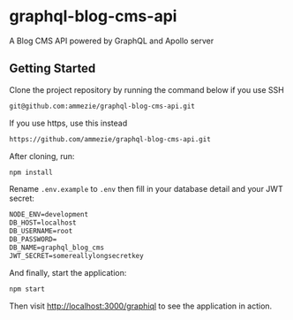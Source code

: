 # graphql-blog-cms-api

A Blog CMS API powered by GraphQL and Apollo server

## Getting Started

Clone the project repository by running the command below if you use SSH

```bash
git@github.com:ammezie/graphql-blog-cms-api.git
```

If you use https, use this instead

```bash
https://github.com/ammezie/graphql-blog-cms-api.git
```

After cloning, run:

```bash
npm install
```

Rename `.env.example` to `.env` then fill in your database detail and your JWT secret:

```txt
NODE_ENV=development
DB_HOST=localhost
DB_USERNAME=root
DB_PASSWORD=
DB_NAME=graphql_blog_cms
JWT_SECRET=somereallylongsecretkey
```

And finally, start the application:

```bash
npm start
```

Then visit [http://localhost:3000/graphiql](http://localhost:3000/graphiql) to see the application in action.